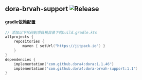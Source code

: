 dora-brvah-support
![Release](https://jitpack.io/v/dora4/dora-brvah-support.svg)
--------------------------------

#### gradle依赖配置

```kotlin
// 添加以下代码到项目根目录下的build.gradle.kts
allprojects {
    repositories {
        maven { setUrl("https://jitpack.io") }
    }
}
dependencies {
    implementation("com.github.dora4:dora:1.1.46")
    implementation("com.github.dora4:dora-brvah-support:1.1")
}
```
